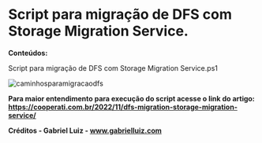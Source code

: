 # Script para migração de DFS com Storage Migration Service.

**Conteúdos:**

Script para migração de DFS com Storage Migration Service.ps1

![caminhosparamigracaodfs](https://user-images.githubusercontent.com/31531703/200129236-d87306f4-05f3-467b-89c5-4fb31e8afea6.png)


**Para maior entendimento para execução do script acesse o link do artigo: https://cooperati.com.br/2022/11/dfs-migration-storage-migration-service/**

**Créditos - Gabriel Luiz - www.gabrielluiz.com**
